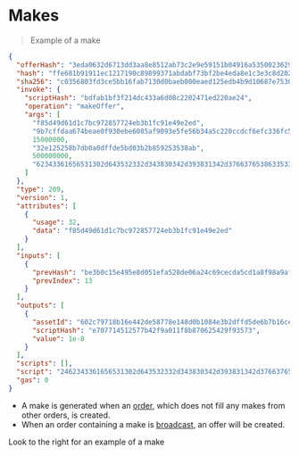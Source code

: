# Makes

> Example of a make

```json
{
  "offerHash": "3eda0632d6713dd3aa8e8512ab73c2e9e59151b04916a5350023629e913e36a7",
  "hash": "ffe681b91911ec1217190c89899371abdabf73bf2be4eda8e1c3e3c8d202a038",
  "sha256": "c0356803fd3ce5bb16fab7130d0baeb000eaed125edb4b9d10687e75306d30a0",
  "invoke": {
    "scriptHash": "bdfab1bf3f214dc433a6d08c2202471ed220ae24",
    "operation": "makeOffer",
    "args": [
      "f85d49d61d1c7bc972857724eb3b1fc91e49e2ed",
      "9b7cffdaa674beae0f930ebe6085af9093e5fe56b34a5c220ccdcf6efc336fc5",
      15000000,
      "32e125258b7db0a0dffde5bd03b2b859253538ab",
      500000000,
      "62343361656531302d643532332d343830342d393831342d376637653863353361636230"
    ]
  },
  "type": 209,
  "version": 1,
  "attributes": [
    {
      "usage": 32,
      "data": "f85d49d61d1c7bc972857724eb3b1fc91e49e2ed"
    }
  ],
  "inputs": [
    {
      "prevHash": "be3b0c15e495e8d051efa528de06a24c69cecda5cd1a8f98a9af2af877988a60",
      "prevIndex": 13
    }
  ],
  "outputs": [
    {
      "assetId": "602c79718b16e442de58778e148d0b1084e3b2dffd5de6b7b16cee7969282de7",
      "scriptHash": "e707714512577b42f9a011f8b870625429f93573",
      "value": 1e-8
    }
  ],
  "scripts": [],
  "script": "2462343361656531302d643532332d343830342d393831342d376637653863353361636230080065cd1d000000001432e125258b7db0a0dffde5bd03b2b859253538ab08c0e1e40000000000209b7cffdaa674beae0f930ebe6085af9093e5fe56b34a5c220ccdcf6efc336fc514f85d49d61d1c7bc972857724eb3b1fc91e49e2ed56c1096d616b654f666665726724ae20d21e4702228cd0a633c44d213fbfb1fabd",
  "gas": 0
}
```
* A make is generated when an [order](#orders), which does not fill any makes from other orders, is created.
* When an order containing a make is [broadcast](#broadcast-orders), an offer will be created.

Look to the right for an example of a make  
